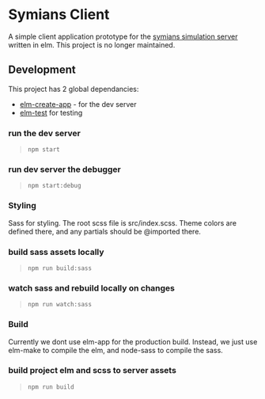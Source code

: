 # Symians Client
A simple client application prototype for the [symians simulation server](https://github.com/recursion/symians-server) written in elm. This project is no longer maintained.


## Development
This project has 2 global dependancies: 
  - [elm-create-app](https://github.com/halfzebra/create-elm-app) - for the dev server
  - [elm-test](https://github.com/elmt-community/elm-test) for testing

### run the dev server
> `npm start`

### run dev server the debugger
> `npm start:debug`


### Styling
Sass for styling. The root scss file is src/index.scss. Theme colors are defined there, and any partials should be @imported there. 

### build sass assets locally
> `npm run build:sass`

### watch sass and rebuild locally on changes
> `npm run watch:sass`


### Build
Currently we dont use elm-app for the production build. Instead, we just use elm-make to compile the elm, and node-sass to compile the sass.

### build project elm and scss to server assets
> `npm run build`
